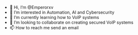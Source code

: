 - 👋 Hi, I’m @Emperorxv
- 👀 I’m interested in Automation, AI and Cybersecurity
- 🌱 I’m currently learning how to VoIP systems 
- 💞️ I’m looking to collaborate on creating secured VoIP systems 
- 📫 How to reach me send an email

<!---
Emperorxv/Emperorxv is a ✨ special ✨ repository because its `README.md` (this file) appears on your GitHub profile.
You can click the Preview link to take a look at your changes.
--->

